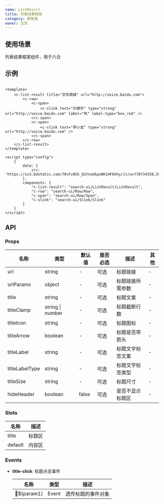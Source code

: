 ```yaml
---
name: ListResult
title: 列表结果框架
category: 框架类
owner: 王凯
---
```


## 使用场景

列表结果框架组件，用于六合

## 示例

```atom 带有标题和脚注的简单卡片

<template>
    <c-list-result title="京东商城" url="http://voice.baidu.com">
        <c-row>
            <c-span>
                <c-slink text="刘德华" type="strong" url="http://voice.baidu.com" label="热" label-type="box_red" />
            </c-span>
            <c-span>
                <c-slink text="李小龙" type="strong" url="http://voice.baidu.com" />
            </c-span>
        </c-row>
    </c-list-result>
</template>

<script type="config">
    {
        data: {
            src: 'https://ss3.bdstatic.com/70cFv8Sh_Q1YnxGkpoWK1HF6hhy/it/u=778734358,597999377&fm=117&gp=0.jpg'
        },
        components: {
            "c-list-result": "search-ui/ListResult/ListResult",
            "c-row": "search-ui/Row/Row",
            "c-span": "search-ui/Row/Span",
            "c-slink": "search-ui/Slink/Slink"
        }
    }
</script>

```

## API
### Props



名称 | 类型 | 默认值 | 是否必选 | 描述 | 其他
--- | --- | --- | --- | --- | ----
url | string | - | 可选 | 标题链接 | -
urlParams | object | - | 可选 | 标题链接所需参数 | -
title | string | - | 可选 | 标题文案 | -
titleClamp | string \| number | - | 可选 | 标题截断行数 | -
titleIcon | string | - | 可选 | 标题图标 | -
titleArrow | boolean | - | 可选 | 标题是否带箭头 | -
titleLabel | string | - | 可选 | 标题文字标签文案 | -
titleLabelType | string | - | 可选 | 标题文字标签类型 | -
titleSize | string | - | 可选 | 标题尺寸 | -
hideHeader | boolean | false | 可选 | 是否不显示标题区 | -

### Slots



名称 | 描述
--- | ---
title | 标题区
default | 内容区

### Events


- **title-click**: 标题点击事件

  名称 | 类型 | 描述
  --- | --- | ---
  ${param1} | Event | 透传标题的事件对象



